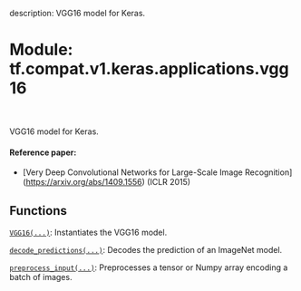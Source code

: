 description: VGG16 model for Keras.

<div itemscope itemtype="http://developers.google.com/ReferenceObject">
<meta itemprop="name" content="tf.compat.v1.keras.applications.vgg16" />
<meta itemprop="path" content="Stable" />
</div>

# Module: tf.compat.v1.keras.applications.vgg16

<!-- Insert buttons and diff -->

<table class="tfo-notebook-buttons tfo-api nocontent" align="left">

</table>



VGG16 model for Keras.



#### Reference paper:

- [Very Deep Convolutional Networks for Large-Scale Image Recognition]
  (https://arxiv.org/abs/1409.1556) (ICLR 2015)


## Functions

[`VGG16(...)`](../../../../../tf/keras/applications/VGG16.md): Instantiates the VGG16 model.

[`decode_predictions(...)`](../../../../../tf/keras/applications/vgg16/decode_predictions.md): Decodes the prediction of an ImageNet model.

[`preprocess_input(...)`](../../../../../tf/keras/applications/vgg16/preprocess_input.md): Preprocesses a tensor or Numpy array encoding a batch of images.


